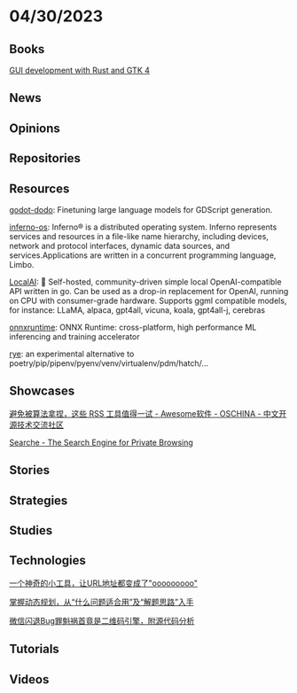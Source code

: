 # 04/30/2023

## Books
[GUI development with Rust and GTK 4](https://gtk-rs.org/gtk4-rs/stable/latest/book/hello_world.html)

## News

## Opinions

## Repositories

## Resources
[godot-dodo](https://github.com/minosvasilias/godot-dodo): Finetuning large language models for GDScript generation.

[inferno-os](https://github.com/inferno-os/inferno-os): Inferno® is a distributed operating system. Inferno represents services and resources in a file-like name hierarchy, including devices, network and protocol interfaces, dynamic data sources, and services.Applications are written in a concurrent programming language, Limbo.

[LocalAI](https://github.com/go-skynet/LocalAI): 🤖 Self-hosted, community-driven simple local OpenAI-compatible API written in go. Can be used as a drop-in replacement for OpenAI, running on CPU with consumer-grade hardware. Supports ggml compatible models, for instance: LLaMA, alpaca, gpt4all, vicuna, koala, gpt4all-j, cerebras

[onnxruntime](https://github.com/microsoft/onnxruntime): ONNX Runtime: cross-platform, high performance ML inferencing and training accelerator

[rye](https://github.com/mitsuhiko/rye): an experimental alternative to poetry/pip/pipenv/pyenv/venv/virtualenv/pdm/hatch/…

## Showcases
[避免被算法拿捏，这些 RSS 工具值得一试 - Awesome软件 - OSCHINA - 中文开源技术交流社区](https://www.oschina.net/project/awesome?columnId=54)

[Searche - The Search Engine for Private Browsing](https://searche.org/)

## Stories

## Strategies

## Studies

## Technologies
[一个神奇的小工具，让URL地址都变成了"ooooooooo"](https://juejin.cn/post/7225573912670191677)

[掌握动态规划，从“什么问题适合用”及“解题思路”入手](https://juejin.cn/post/7225432788043857975)

[微信闪退Bug罪魁祸首竟是二维码引擎，附源代码分析](https://mp.weixin.qq.com/s/HhcjGmM_42d3gND5VnYOXw)

## Tutorials

## Videos

